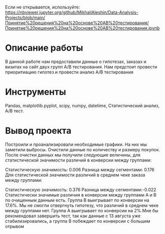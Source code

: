 Если не открывается, используйте: https://nbviewer.jupyter.org/github/MikhailAleshin/Data-Analysis-Projects/blob/main/Принятие%20решения%20на%20основе%20AB%20тестирования/Принятие%20решения%20на%20основе%20AB%20тестирования.ipynb
# Описание работы
В данной работе нам предоставили данные о гипотезах, заказах и визитах на сайт двух групп A/B тестирования. Нам предстоит провести приоритиацию гипотез и провести анализ A/B тестирования
# Инструменты
Pandas, matplotlib.pyplot, scipy, numpy, datetime,  Статистический анализ, A/B тест.

# Вывод проекта
Построили и проанализировали необходимые графики. На них мы заметили выбросы. Очистили данные по количеству и размеру покупок.  
После очистки данных мы получили следующие величины, для статистической значимости различий в конверсии между группами:

Статистическую значимость: 0.006
Разница между сегментами: 0.176
Для статистической значимости различий в среднем чеке заказа между группами:

Статистическую значимость: 0.376
Разница между сегментами:-0.022
Статистически значимые различия в конверсии между группами A и B по очищенным данным есть. Группа B выигрывает по конверсии на 17.6%. Мы не смогли отвергнуть гипотезу, что различий в среднем чеке между группами нет. Группа A выигрывает по конверсии на 2%.Мне бы рекомендовал завершить тест, так как данные с 13 августа уже стабилизировались, а группа B побеждает по конверсии с большим отрывом
